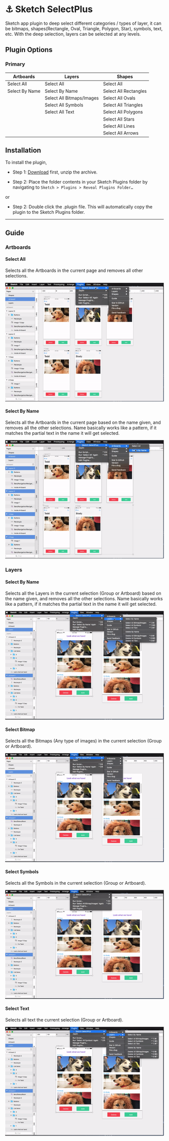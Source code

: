 # :anchor: Sketch SelectPlus

Sketch app plugin to deep select different categories / types of layer, it can be bitmaps, shapes(Rectangle, Oval, Triangle, Polygon, Star), symbols, text, etc. With the deep selection, layers can be selected at any levels. 

## Plugin Options
### Primary

| Artboards      | Layers                    | Shapes                  |
| -------------- | ------------------------- | ----------------------- |
| Select All     | Select All                | Select All              |
| Select By Name | Select By Name            | Select All Rectangles   |
|                | Select All Bitmaps/Images | Select All Ovals        |
|                | Select All Symbols        | Select All Triangles    |
|                | Select All Text           | Select All Polygons     |
|                |                           | Select All Stars        |
|                |                           | Select All Lines        |
|                |                           | Select All Arrows       |

## Installation

To install the plugin, 

* Step 1: [Download](https://github.com/nathan5x/Sketch-SelectPlus/archive/master.zip) first, unzip the archive.

* Step 2: Place the folder contents in your Sketch Plugins folder by navigating to `Sketch > Plugins > Reveal Plugins Folder…`

or

* Step 2: Double click the .plugin file. This will automatically copy the plugin to the Sketch Plugins folder.

- - - - 

## Guide

### Artboards

#### Select All
Selects all the Artboards in the current page and removes all other selections. 
<p align="center">
<img alt="Artboards - Select All walkthrough" src="https://github.com/nathan5x/Sketch-SelectPlus/blob/master/Guides/Artboards-SelectAll.gif"/>
</p>

#### Select By Name
Selects all the Artboards in the current page based on the name given, and removes all the other selections. Name basically works like a pattern, if it matches the partial text in the name it will get selected.

<p align="center">
<img src="https://github.com/nathan5x/Sketch-SelectPlus/blob/master/Guides/Artboards-SelectByName.gif" alt="Artboards - Select By Name walkthrough"/>
</p>

### Layers

#### Select By Name
Selects all the Layers in the current selection (Group or Artboard) based on the name given, and removes all the other selections. Name basically works like a pattern, if it matches the partial text in the name it will get selected.

<p align="center">
<img alt="Layers - Select By Name walkthrough" src="https://github.com/nathan5x/Sketch-SelectPlus/blob/master/Guides/Layers-SelectByName.gif"/>
</p>

#### Select Bitmap
Selects all the Bitmaps (Any type of images) in the current selection (Group or Artboard).

<p align="center">
<img alt="Layers - Select Bitmap walkthrough" src="https://github.com/nathan5x/Sketch-SelectPlus/blob/master/Guides/Layers-SelectBitmaps.gif"/>
</p>

#### Select Symbols
Selects all the Symbols in the current selection (Group or Artboard).

<p align="center">
<img alt="Layers - Select Symbols walkthrough" src="https://github.com/nathan5x/Sketch-SelectPlus/blob/master/Guides/Layers-SelectSymbols.gif"/>
</p>

#### Select Text
Selects all text the current selection (Group or Artboard).

<p align="center">
<img alt="Layers - Select Text walkthrough" src="https://github.com/nathan5x/Sketch-SelectPlus/blob/master/Guides/Layers-SelectText.gif"/>
</p>